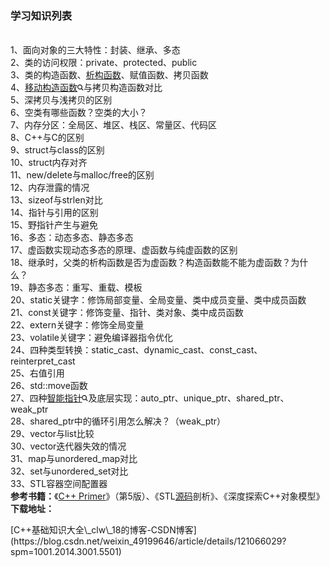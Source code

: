 ### 学习知识列表
<p data-pid="kYwutrNp"><br>1、面向对象的三大特性：封装、继承、多态<br>2、类的访问权限：private、protected、public<br>3、类的构造函数、<a href="https://www.zhihu.com/search?q=%E6%9E%90%E6%9E%84%E5%87%BD%E6%95%B0&amp;search_source=Entity&amp;hybrid_search_source=Entity&amp;hybrid_search_extra=%7B%22sourceType%22%3A%22answer%22%2C%22sourceId%22%3A1949920314%7D" class="internal" data-za-detail-view-id="1043">析构函数</a>、赋值函数、拷贝函数<br>4、<span><a class="RichContent-EntityWord css-pgtd2j" data-za-not-track-link="true" href="https://www.zhihu.com/search?q=%E7%A7%BB%E5%8A%A8%E6%9E%84%E9%80%A0%E5%87%BD%E6%95%B0&amp;search_source=Entity&amp;hybrid_search_source=Entity&amp;hybrid_search_extra=%7B%22sourceType%22%3A%22answer%22%2C%22sourceId%22%3A2283322148%7D" target="_blank">移动构造函数<svg width="10px" height="10px" viewBox="0 0 15 15" class="css-1dvsrp"><path d="M10.89 9.477l3.06 3.059a1 1 0 0 1-1.414 1.414l-3.06-3.06a6 6 0 1 1 1.414-1.414zM6 10a4 4 0 1 0 0-8 4 4 0 0 0 0 8z" fill="currentColor"></path></svg></a></span>与拷贝构造函数对比<br>5、深拷贝与浅拷贝的区别<br>6、空类有哪些函数？空类的大小？<br>7、内存分区：全局区、堆区、栈区、常量区、代码区<br>8、C++与C的区别<br>9、struct与class的区别<br>10、struct内存对齐<br>11、new/delete与malloc/free的区别<br>12、内存泄露的情况<br>13、sizeof与strlen对比<br>14、指针与引用的区别<br>15、野指针产生与避免<br>16、多态：动态多态、静态多态<br>17、虚函数实现动态多态的原理、虚函数与纯虚函数的区别<br>18、继承时，父类的析构函数是否为虚函数？构造函数能不能为虚函数？为什么？<br>19、静态多态：重写、重载、模板<br>20、static关键字：修饰局部变量、全局变量、类中成员变量、类中成员函数<br>21、const关键字：修饰变量、指针、类对象、类中成员函数<br>22、extern关键字：修饰全局变量<br>23、volatile关键字：避免编译器指令优化<br>24、四种类型转换：static_cast、dynamic_cast、const_cast、reinterpret_cast<br>25、右值引用<br>26、std::move函数<br>27、四种<span><a class="RichContent-EntityWord css-pgtd2j" data-za-not-track-link="true" href="https://www.zhihu.com/search?q=%E6%99%BA%E8%83%BD%E6%8C%87%E9%92%88&amp;search_source=Entity&amp;hybrid_search_source=Entity&amp;hybrid_search_extra=%7B%22sourceType%22%3A%22answer%22%2C%22sourceId%22%3A2283322148%7D" target="_blank">智能指针<svg width="10px" height="10px" viewBox="0 0 15 15" class="css-1dvsrp"><path d="M10.89 9.477l3.06 3.059a1 1 0 0 1-1.414 1.414l-3.06-3.06a6 6 0 1 1 1.414-1.414zM6 10a4 4 0 1 0 0-8 4 4 0 0 0 0 8z" fill="currentColor"></path></svg></a></span>及底层实现：auto_ptr、unique_ptr、shared_ptr、weak_ptr<br>28、shared_ptr中的循环引用怎么解决？（weak_ptr）<br>29、vector与list比较<br>30、vector迭代器失效的情况<br>31、map与unordered_map对比<br>32、set与unordered_set对比<br>33、STL容器空间配置器<br><b>参考书籍：</b>《<a href="https://www.zhihu.com/search?q=C%2B%2B+Primer&amp;search_source=Entity&amp;hybrid_search_source=Entity&amp;hybrid_search_extra=%7B%22sourceType%22%3A%22answer%22%2C%22sourceId%22%3A2272142778%7D" class="internal" data-za-detail-view-id="1043">C++ Primer</a>》（第5版）、《STL<a href="https://link.zhihu.com/?target=https%3A//www.nowcoder.com/jump/super-jump/word%3Fword%3D%25E6%25BA%2590%25E7%25A0%2581" class=" wrap external" target="_blank" rel="nofollow noreferrer" data-za-detail-view-id="1043">源码</a>剖析》、《深度探索C++对象模型》<br><b>下载地址：</b></p>
[C++基础知识大全\_clw\_18的博客-CSDN博客](https://blog.csdn.net/weixin_49199646/article/details/121066029?spm=1001.2014.3001.5501)
